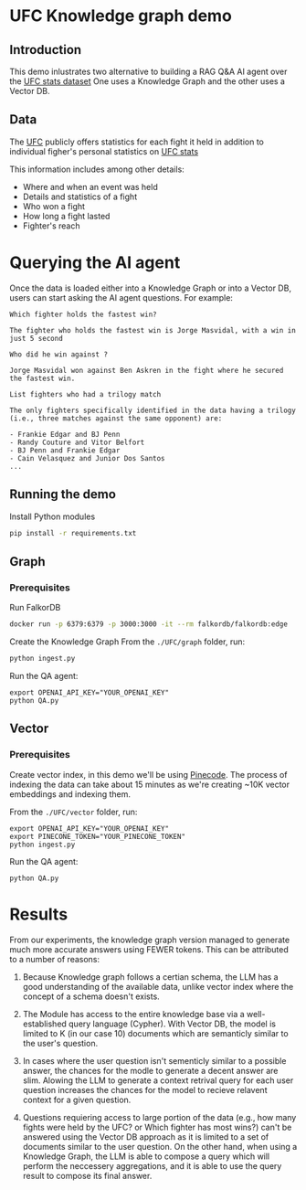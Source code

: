 # UFC Knowledge graph demo

## Introduction
This demo inlustrates two alternative to building a RAG Q&A AI agent over the [UFC stats dataset](https://www.kaggle.com/datasets/rajeevw/ufcdata)
One uses a Knowledge Graph and the other uses a Vector DB.

## Data
The [UFC](http://ufc.com) publicly offers statistics for each fight it held in addition to individual figher's
personal statistics on [UFC stats](http://ufcstats.com/statistics/events/completed)

This information includes among other details:
* Where and when an event was held
* Details and statistics of a fight
* Who won a fight
* How long a fight lasted
* Fighter's reach

# Querying the AI agent
Once the data is loaded either into a Knowledge Graph or into a Vector DB, users can start asking the AI agent questions. For example:

```
Which fighter holds the fastest win?

The fighter who holds the fastest win is Jorge Masvidal, with a win in just 5 second

Who did he win against ?

Jorge Masvidal won against Ben Askren in the fight where he secured the fastest win.

List fighters who had a trilogy match

The only fighters specifically identified in the data having a trilogy (i.e., three matches against the same opponent) are:

- Frankie Edgar and BJ Penn
- Randy Couture and Vitor Belfort
- BJ Penn and Frankie Edgar
- Cain Velasquez and Junior Dos Santos
...
```

## Running the demo

Install Python modules
```sh
pip install -r requirements.txt
```

## Graph
### Prerequisites

Run FalkorDB
```sh
docker run -p 6379:6379 -p 3000:3000 -it --rm falkordb/falkordb:edge
```

Create the Knowledge Graph
From the `./UFC/graph` folder, run:
```sh
python ingest.py
```

Run the QA agent:
```
export OPENAI_API_KEY="YOUR_OPENAI_KEY"
python QA.py
```

## Vector
### Prerequisites
Create vector index, in this demo we'll be using [Pinecode](https://www.pinecone.io).
The process of indexing the data can take about 15 minutes as we're creating ~10K vector embeddings and indexing them.

From the `./UFC/vector` folder, run:
```
export OPENAI_API_KEY="YOUR_OPENAI_KEY"
export PINECONE_TOKEN="YOUR_PINECONE_TOKEN"
python ingest.py
```

Run the QA agent:
```
python QA.py
```

# Results
From our experiments, the knowledge graph version managed to generate much more accurate answers
using FEWER tokens. This can be attributed to a number of reasons:

1. Because Knowledge graph follows a certian schema, the LLM has a good understanding of the available data, 
unlike vector index where the concept of a schema doesn't exists.

2. The Module has access to the entire knowledge base via a well-established query language (Cypher).
With Vector DB, the model is limited to K (in our case 10) documents which are semanticly similar to the user's question.

3. In cases where the user question isn't sementicly similar to a possible answer,
the chances for the modle to generate a decent answer are slim.
Alowing the LLM to generate a context retrival query for each user question increases the chances for the model to recieve
relavent context for a given question.

4. Questions requiering access to large portion of the data (e.g., how many fights were held by the UFC?
or Which fighter has most wins?) can't be answered using the Vector DB approach as it is limited to a set of documents
similar to the user question. On the other hand, when using a Knowledge Graph, the LLM is able to compose a query which will
perform the neccessery aggregations, and it is able to use the query result to compose its final answer.
